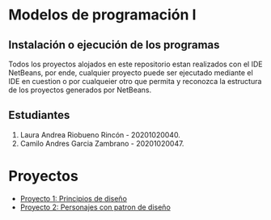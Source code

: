# Modelos de programación I

## Instalación o ejecución de los programas
Todos los proyectos alojados en este repositorio estan realizados con el IDE NetBeans, por ende, cualquier proyecto puede ser ejecutado mediante el IDE en cuestion o por cualqueier otro que permita y reconozca la estructura de los proyectos generados por NetBeans.

## Estudiantes
1. Laura Andrea Riobueno Rincón - 20201020040.
1. Camilo Andres Garcia Zambrano - 20201020047.

# Proyectos
- [Proyecto 1: Principios de diseño](./Actividad_principios/Docente)
- [Proyecto 2: Personajes con patron de diseño](./PersonajesCOC)
